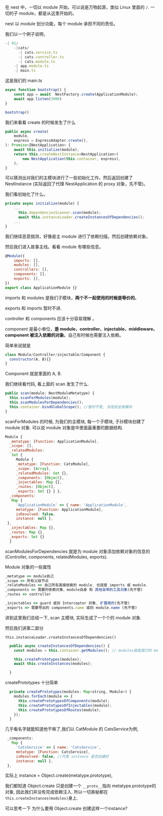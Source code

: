 在 nest 中，一切以 module 开始，可以说是万物起源，类似 Linux 里面的 `/`. 一切的子 module，都是从这里开始的。

nest 以 module 划分功能，每个 module 承担不同的责任。 

我们以一个例子说明，

```javascript
-| 01/
    -|cats/
	  -| cats.service.ts
	  -| cats.controller.ts
	  -| cats.module.ts
    -| app.module.ts
    -| main.ts
```

这是我们的 main.ts

```javascript
async function bootstrap() {
	const app = await  NestFactory.create(ApplicationModule);
	await app.listen(3000)
}

bootstrap()
```

我们来看看 create 的时候发生了什么

```javascript
public async create(
	module,
	express = ExpressAdapter.create(),
): Promise<INestApplication> {
	await this.initialize(module);
	return this.createNestInstance<NestApplication>(
		new NestApplication(this.container, express),
	);
}
```

可以猜测出对我们的主模块进行了一些初始化工作。然后返回创建了 NestInstance (实际返回了代理 NestApplication 的 proxy 对象，先不管)。



我们看初始化了什么。

```javascript
private async initialize(module) {
  	...
      this.dependenciesScanner.scan(module);
      await this.instanceLoader.createInstancesOfDependencies();
  	...
}
```

我们继续恶意揣测，好像是主 module 进行了依赖扫描，然后创建依赖对象。

然后我们进入故事主线。看看 module 有哪些信息。

```javascript
@Module({
    imports: [],
    modules: [],
    controllers: [],
    components: [],
    exports: [],
})
export class ApplicationModule {}
```

imports 和 modules 是我们子模块，**两个不一起使用的时候是等价的**。

exports 和 imports 暂时不讲.

controller 和 components 应该十分容易理解 。

component 是最小单位，**是 module、controller、injectable、middleware、component 被注入依赖的对象**。自己有时候也需要注入依赖。

简单来说就是

```javascript
class Module/Controller/injectable/Component {
  constructor(A, B){}
}
```

Component 就是里面的 A, B.



我们继续看代码, 看上面的 scan 发生了什么.

```javascript
public scan(module: NestModuleMetatype) {
  this.scanForModules(module);  
  this.scanModulesForDependencies();
  this.container.bindGlobalScope(); //暂时不管, 涉及到全局模块
}
```

scanForModules 的时候, 为我们的主模块, 每一个子模块, 子孙模块创建了 module 对象.  可以说 module 对象是中里面最重要的数据结构.

```javascript
Module {
  _metatype: [Function: ApplicationModule],
  _scope: [],
  _relatedModules:
   Set {
     Module {
     _metatype: [Function: CatsModule],
     _scope: [Array],
     _relatedModules: Set {},
     _components: [Object],
     _injectables: Map {},
     _routes: [Object],
     _exports: Set {} } },
  _components:
   Map {
     'ApplicationModule' => { name: 'ApplicationModule',
     metatype: [Function: ApplicationModule],
     isResolved: false,
     instance: null },
 },
  _injectables: Map {},
  _routes: Map {},
  _exports: Set {} 
  }
```

scanModulesForDependencies 就是为 module 对象添加依赖对象的信息的(Controller, components, relatedModules, exports).



Module 对象的一些属性

```javascript
_metatype => module自己
_scope => 所有父级节点
_relateModules => 自己所有直接依赖的 module, 也就是 imports 或 module.
_components => 需要的依赖对象、module自身 和 其他自带的工具对象(先不管)
_routes => controller 

_injectables => guard 或则 Interceptor 对象, 扩展用的(先不管)
_exports => 需要导出的 components.name 或则 module.name (先不管)
```



讲到这里我们总结一下, scan 主模块, 实际生成了一个个的 module 对象.



然后我们讲第二部分

`this.instanceLoader.createInstancesOfDependencies()`

```javascript
  public async createInstancesOfDependencies() {
    const modules = this.container.getModules(); // modules就是我们的 module集合

    this.createPrototypes(modules);
    await this.createInstances(modules);

  }
```

createPrototypes 十分简单

```javascript
  private createPrototypes(modules: Map<string, Module>) {
    modules.forEach(module => {
      this.createPrototypesOfComponents(module);
      this.createPrototypesOfInjectables(module);
      this.createPrototypesOfRoutes(module);
    });
  }
```

几乎看名字就能知道他干嘛了,我们以 CatModule 的  CatsService为例,

```javascript
 _components:
   Map {
     'CatsService' => { name: 'CatsService',
     metatype: [Function: CatsService],
     isResolved: false, //代表 instance 是否创建好
     instance: null },
 },
```

实际上 instance = Object.create(metatype.prototype),

我们都知道 Object.create 只是创建一个 `__proto__`指向 metatype.prototype的对象, 因此我们并没有完成依赖注入. 所以一切奥秘都在 `this.createInstances(modules)`身上.



可以思考一下 为什么要用 Object.create 创建这样一个instance?

